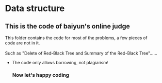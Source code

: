 # Data structure
## This is the code of baiyun's online judge
This folder contains the code for most of the problems, a few pieces of code are not in it.<br><br>
Such as "Delete of Red-Black Tree and Summary of the Red-Black Tree"......
* The code only allows borrowing, not plagiarism!
  ### Now let's happy coding